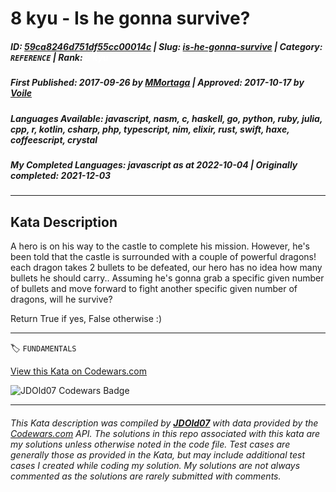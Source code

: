 # 8 kyu - Is he gonna survive?

##### **ID**: [59ca8246d751df55cc00014c](https://www.codewars.com/kata/59ca8246d751df55cc00014c) | **Slug**: [is-he-gonna-survive](https://www.codewars.com/kata/59ca8246d751df55cc00014c) | **Category**: `REFERENCE` | **Rank**: <span style="color:white">8 kyu</span>

##### **First Published**: 2017-09-26 ***by*** [MMortaga](https://www.codewars.com/users/MMortaga) | **Approved**: 2017-10-17 ***by*** [Voile](https://www.codewars.com/users/Voile)

##### **Languages Available**: javascript, nasm, c, haskell, go, python, ruby, julia, cpp, r, kotlin, csharp, php, typescript, nim, elixir, rust, swift, haxe, coffeescript, crystal

##### **My Completed Languages**: javascript ***as at*** 2022-10-04 | **Originally completed**: 2021-12-03

---

## Kata Description


A hero is on his way to the castle to complete his mission. However, he's been told that the castle is surrounded with a couple of powerful dragons! each dragon takes 2 bullets to be defeated, our hero has no idea how many bullets he should carry.. Assuming he's gonna grab a specific given number of bullets and move forward to fight another specific given number of dragons, will he survive?



Return True if yes, False otherwise :)

---


🏷 `FUNDAMENTALS`


[View this Kata on Codewars.com](https://www.codewars.com/kata/59ca8246d751df55cc00014c)

![](https://www.codewars.com/users/jdold07/badges/large "JDOld07 Codewars Badge")

---

###### *This Kata description was compiled by [**JDOld07**](https://tpstech.dev) with data provided by the [Codewars.com](https://www.codewars.com) API.  The solutions in this repo associated with this kata are my solutions unless otherwise noted in the code file.  Test cases are generally those as provided in the Kata, but may include additional test cases I created while coding my solution.  My solutions are not always commented as the solutions are rarely submitted with comments.*
